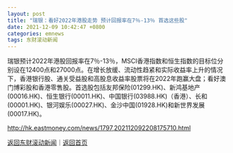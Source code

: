 ```yaml
---
layout: post
title: "瑞银：看好2022年港股走势 预计回报率在7％-13％ 首选这些股"
date: 2021-12-09 10:42:47 +0800
categories: emnews
tags: 东财滚动新闻
---
```


瑞银预计2022年港股回报率在7％-13％，MSCI香港指数和恒生指数的目标位分别设在12400点和27000点。在增长放缓、流动性趋紧和实际收益率上升的情况下，香港银行股、通关受益股和高股息收益率股票将在2022年跑赢大盘；看好澳门博彩股和香港零售股。首选股包括友邦保险(01299.HK)、新鸿基地产(00016.HK)、恒生银行(00011.HK)、中国银行(03988.HK)（香港）、长和(00001.HK)、银河娱乐(00027.HK)、金沙中国(01928.HK)和新世界发展(00017.HK)。

<http://hk.eastmoney.com/news/1797,202112092208175710.html>

[返回东财滚动新闻](//finews.withounder.com/emnews/)｜[返回首页](//finews.withounder.com/)